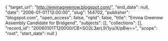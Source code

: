 {
  "target_url": "http://emmagreenow.blogspot.com/", 
  "end_date": null, 
  "date": "2006-01-01T12:00:00", 
  "slug": 144702, 
  "publisher": "blogspot.com", 
  "open_access": false, 
  "npld": false, 
  "title": "Emma Greenow Assembly Candidate for Bridgend", 
  "subjects": [], 
  "collections": [], 
  "record_id": "20060101T120000/CB+SO2L3arL9/1yu/X/pBw==", 
  "scope": "root", 
  "start_date": null
}

